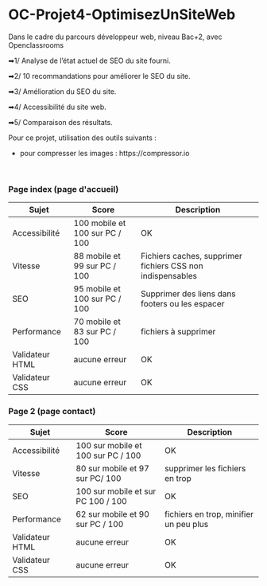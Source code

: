 # OC-Projet4-OptimisezUnSiteWeb
Dans le cadre du parcours développeur web, niveau Bac+2, avec Openclassrooms

<p>➡1/ Analyse de l’état actuel de SEO du site fourni.</p>
<p>➡2/ 10 recommandations pour améliorer le SEO du site. </p>
<p>➡3/ Amélioration du SEO du site.</p>
<p>➡4/ Accessibilité du site web.</p>
<p>➡5/ Comparaison des résultats. </p>

<p>Pour ce projet, utilisation des outils suivants :</p>
<ul>
  <li>
    pour compresser les images : https://compressor.io
  </li>
  </ul>
  </br>
  <h3>Page index (page d'accueil)</h3>
  
   | Sujet | Score | Description |
| --- | --- | --- |
| Accessibilité | 100 mobile et 100 sur PC / 100  | OK |
|Vitesse  | 88 mobile et 99 sur PC / 100  | Fichiers caches, supprimer fichiers CSS non indispensables |
| SEO           | 95 mobile et 100 sur PC / 100  | Supprimer des liens dans footers ou les espacer   |
| Performance | 70 mobile et 83 sur PC / 100 | fichiers à supprimer |
| Validateur HTML | aucune erreur |OK              |
| Validateur CSS | aucune erreur | OK              |

<h3>Page 2 (page contact)</h3>

   | Sujet | Score | Description |
| --- | --- | --- |
| Accessibilité | 100 sur mobile et 100 sur PC / 100  | OK |
| Vitesse   |80 sur mobile et 97 sur PC/ 100  | supprimer les fichiers en trop  |
| SEO           |100 sur mobile et sur PC 100 / 100  |OK                            |
|Performance | 62 sur mobile et 90 sur PC / 100 | fichiers en trop, minifier un peu plus |
| Validateur HTML | aucune erreur| OK                                     |
| Validateur CSS | aucune erreur | OK          |
  

